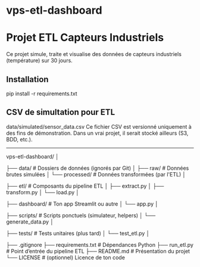 # vps-etl-dashboard

# Projet ETL Capteurs Industriels

Ce projet simule, traite et visualise des données de capteurs industriels (température) sur 30 jours.

## Installation
pip install -r requirements.txt

## CSV de simultation pour ETL
data/simulated/sensor_data.csv
Ce fichier CSV est versionné uniquement à des fins de démonstration. Dans un vrai projet, il serait stocké ailleurs (S3, BDD, etc.).


-----------------------------------------

vps-etl-dashboard/
│


├── data/                      # Dossiers de données (ignorés par Git)
│   ├── raw/                  # Données brutes simulées
│   └── processed/            # Données transformées (par l'ETL)
│


├── etl/                      # Composants du pipeline ETL
│   ├── extract.py
│   ├── transform.py
│   └── load.py
│


├── dashboard/                # Ton app Streamlit ou autre
│   └── app.py
│


├── scripts/                  # Scripts ponctuels (simulateur, helpers)
│   └── generate_data.py
│


├── tests/                    # Tests unitaires (plus tard)
│   └── test_etl.py
│


├── .gitignore
├── requirements.txt          # Dépendances Python
├── run_etl.py                # Point d’entrée du pipeline ETL
├── README.md                 # Présentation du projet
└── LICENSE                   # (optionnel) Licence de ton code